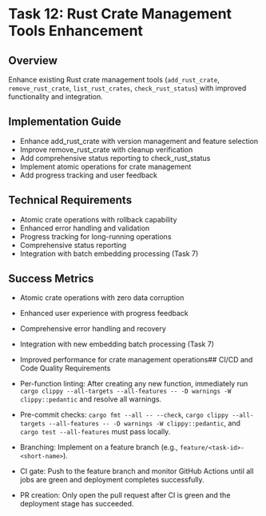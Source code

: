 # Task 12: Rust Crate Management Tools Enhancement

## Overview

Enhance existing Rust crate management tools (`add_rust_crate`, `remove_rust_crate`, `list_rust_crates`, `check_rust_status`) with improved functionality and integration.

## Implementation Guide

- Enhance add_rust_crate with version management and feature selection
- Improve remove_rust_crate with cleanup verification
- Add comprehensive status reporting to check_rust_status
- Implement atomic operations for crate management
- Add progress tracking and user feedback

## Technical Requirements

- Atomic crate operations with rollback capability
- Enhanced error handling and validation
- Progress tracking for long-running operations
- Comprehensive status reporting
- Integration with batch embedding processing (Task 7)

## Success Metrics

- Atomic crate operations with zero data corruption
- Enhanced user experience with progress feedback
- Comprehensive error handling and recovery
- Integration with new embedding batch processing (Task 7)
- Improved performance for crate management operations## CI/CD and Code Quality Requirements

- Per-function linting: After creating any new function, immediately run `cargo clippy --all-targets --all-features -- -D warnings -W clippy::pedantic` and resolve all warnings.
- Pre-commit checks: `cargo fmt --all -- --check`, `cargo clippy --all-targets --all-features -- -D warnings -W clippy::pedantic`, and `cargo test --all-features` must pass locally.
- Branching: Implement on a feature branch (e.g., `feature/<task-id>-<short-name>`).
- CI gate: Push to the feature branch and monitor GitHub Actions until all jobs are green and deployment completes successfully.
- PR creation: Only open the pull request after CI is green and the deployment stage has succeeded.
